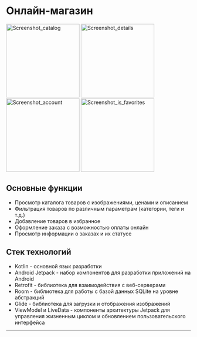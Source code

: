 # Онлайн-магазин
<img width="200" alt="Screenshot_catalog" src="https://github.com/farydrop/OnlineStoreApp/assets/53113225/386c6c3d-5a52-46ad-825e-dd344881a864">
<img width="200" alt="Screenshot_details" src="https://github.com/farydrop/OnlineStoreApp/assets/53113225/794edae9-a4ef-4a49-bb46-095720423190">
<img width="200" alt="Screenshot_account" src="https://github.com/farydrop/OnlineStoreApp/assets/53113225/29feae62-7a87-4a76-86a2-daea29acae89">
<img width="200" alt="Screenshot_is_favorites" src="https://github.com/farydrop/OnlineStoreApp/assets/53113225/c93a0098-a83e-4bb7-97b6-be82b1a54ef4">

## Основные функции

- Просмотр каталога товаров с изображениями, ценами и описанием
- Фильтрация товаров по различным параметрам (категории, теги и т.д.)
- Добавление товаров в избранное
- Оформление заказа с возможностью оплаты онлайн
- Просмотр информации о заказах и их статусе

## Стек технологий

- Kotlin - основной язык разработки
- Android Jetpack - набор компонентов для разработки приложений на Android
- Retrofit - библиотека для взаимодействия с веб-серверами
- Room - библиотека для работы с базой данных SQLite на уровне абстракций
- Glide - библиотека для загрузки и отображения изображений
- ViewModel и LiveData - компоненты архитектуры Jetpack для управления жизненным циклом и обновлением пользовательского интерфейса

---
